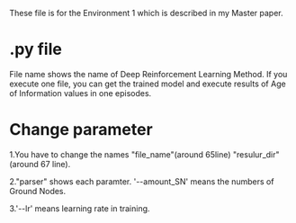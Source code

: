 These file is for the Environment 1 which is described in my Master paper.

# .py file
File name shows the name of Deep Reinforcement Learning Method.
If you execute one file, you can get the trained model and execute results of Age of Information values in one episodes.

# Change parameter
1.You have to change the names "file_name"(around 65line) "resulur_dir"(around 67 line). 

2."parser" shows each paramter. '--amount_SN' means the numbers of Ground Nodes.

3.'--lr' means learning rate in training.
